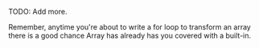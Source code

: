 TODO: Add more.

Remember, anytime you're about to write a for loop to transform an array there is a good chance Array has already has you covered with a built-in.
